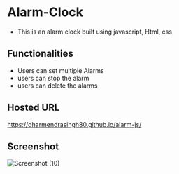 # Alarm-Clock

- This is an alarm clock built using javascript, Html, css

## Functionalities

- Users can set multiple Alarms
- users can stop the alarm
- users can delete the alarms

## Hosted URL
https://dharmendrasingh80.github.io/alarm-js/

## Screenshot
![Screenshot (10)](https://user-images.githubusercontent.com/114590452/217481285-9bf1ab10-b30e-4703-b00e-1288df57f5b7.png)
